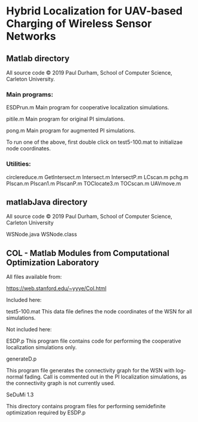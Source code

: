 # Hybrid Localization for UAV-based Charging of Wireless Sensor Networks


## Matlab directory

All source code © 2019 Paul Durham, School of Computer Science, Carleton University.

### Main programs:

ESDPrun.m
Main program for cooperative localization simulations.

pitile.m
Main program for original PI simulations.

pong.m
Main program for augmented PI simulations.

To run one of the above, first double click on test5-100.mat to initializae node coordinates.


### Utilities:

circlereduce.m
GetIntersect.m
Intersect.m
IntersectP.m
LCscan.m
pchg.m
PIscan.m
PIscan1.m
PIscanP.m
TOClocate3.m
TOCscan.m
UAVmove.m


## matlabJava directory

All source code © 2019 Paul Durham, School of Computer Science, Carleton University

WSNode.java
WSNode.class


## COL - Matlab Modules from Computational Optimization Laboratory

All files available from:

https://web.stanford.edu/~yyye/Col.html

Included here:

test5-100.mat
This data file defines the node coordinates of the WSN for all simulations.

Not included here:

ESDP.p
This program file contains code for performing the cooperative localization simulations only.

generateD.p

This program file generates the connectivity graph for the WSN with log-normal fading.
Call is commented out in the PI localization simulations, as the connectivity graph is not currently
used.

SeDuMi 1.3

This directory contains program files for performing semidefinite optimization required by ESDP.p
